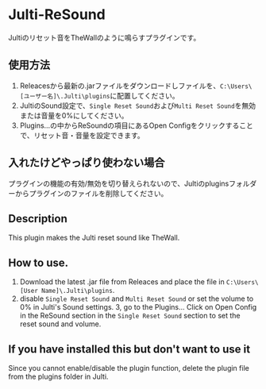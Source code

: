 # Julti-ReSound
Jultiのリセット音をTheWallのように鳴らすプラグインです。

## 使用方法
1. Releacesから最新の.jarファイルをダウンロードしファイルを、`C:\Users\[ユーザー名]\.Julti\plugins`に配置してください。
2. JultiのSound設定で、`Single Reset Sound`および`Multi Reset Sound`を無効または音量を0%にしてください。
3. Plugins...の中からReSoundの項目にあるOpen Configをクリックすることで、リセット音・音量を設定できます。

## 入れたけどやっぱり使わない場合
プラグインの機能の有効/無効を切り替えられないので、Jultiのpluginsフォルダーからプラグインのファイルを削除してください。

## Description
This plugin makes the Julti reset sound like TheWall.

## How to use.
1. Download the latest .jar file from Releaces and place the file in `C:\Users\[User Name]\.Julti\plugins`.
2. disable `Single Reset Sound` and `Multi Reset Sound` or set the volume to 0% in Julti's Sound settings.
3, go to the Plugins... Click on Open Config in the ReSound section in the `Single Reset Sound` section to set the reset sound and volume.

## If you have installed this but don't want to use it
Since you cannot enable/disable the plugin function, delete the plugin file from the plugins folder in Julti.
